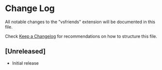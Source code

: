 # Change Log

All notable changes to the "vsfriends" extension will be documented in this file.

Check [Keep a Changelog](http://keepachangelog.com/) for recommendations on how to structure this file.

## [Unreleased]

- Initial release